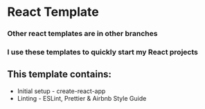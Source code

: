 # React Template

### Other react templates are in other branches

### I use these templates to quickly start my React projects

## This template contains:

- Initial setup - create-react-app
- Linting - ESLint, Prettier & Airbnb Style Guide
